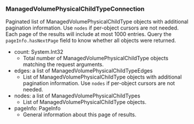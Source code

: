 ### ManagedVolumePhysicalChildTypeConnection
Paginated list of ManagedVolumePhysicalChildType objects with additional pagination information. Use `nodes` if per-object cursors are not needed. Each page of the results will include at most 1000 entries. Query the `pageInfo.hasNextPage` field to know whether all objects were returned.

- count: System.Int32
  - Total number of ManagedVolumePhysicalChildType objects matching the request arguments.
- edges: a list of ManagedVolumePhysicalChildTypeEdges
  - List of ManagedVolumePhysicalChildType objects with additional pagination information. Use `nodes` if per-object cursors are not needed.
- nodes: a list of ManagedVolumePhysicalChildTypes
  - List of ManagedVolumePhysicalChildType objects.
- pageInfo: PageInfo
  - General information about this page of results.
